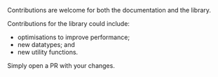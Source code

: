 Contributions are welcome for both the documentation and the library.

Contributions for the library could include:
- optimisations to improve performance;
- new datatypes; and
- new utility functions.

Simply open a PR with your changes.
